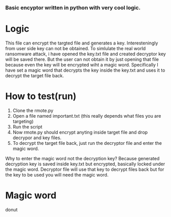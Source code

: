 ###  Basic encyptor written in python with very cool logic.


# Logic

This file can encrypt the targted file and generates a key. Interesteningly from user side key can not be obtained. To simlulate the real world ransomware attack, i have opened the key.txt file and created decryptor key will be saved there. But the user can not obtain it by just opening that file because even the key will be encrypted wiht a magic word. Specifically I have set a magic word that decrypts the key inside the key.txt and uses it to decrypt the target file back.

# How to test(run)

1. Clone the rmote.py
2. Open a file named important.txt (this really depends what files you are targeting)
3. Run the script
4. Now rmote.py should encrypt anyting inside target file and drop decrypor and key files.
5. To decrypt the target file back, just run the decryptor file and enter the magic word.

Why to enter the magic word not the decryption key?
Because generated decryption key is saved inside key.txt but encrypted, basically locked under the magic word. Decryptor file will use that key to decrypt files back but for the key to be used you will need the magic word.

# Magic word
donut
